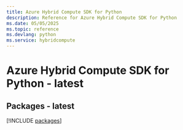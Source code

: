 ```yaml
---
title: Azure Hybrid Compute SDK for Python
description: Reference for Azure Hybrid Compute SDK for Python
ms.date: 05/05/2025
ms.topic: reference
ms.devlang: python
ms.service: hybridcompute
---
```

# Azure Hybrid Compute SDK for Python - latest
## Packages - latest
[!INCLUDE [packages](hybrid-compute-index.md)]